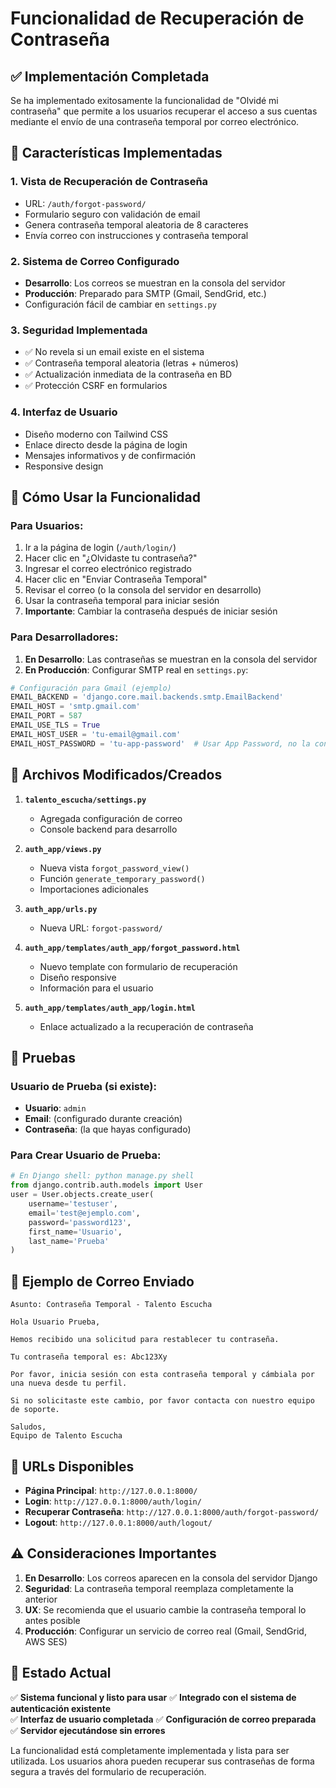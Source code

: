# Funcionalidad de Recuperación de Contraseña

## ✅ Implementación Completada

Se ha implementado exitosamente la funcionalidad de "Olvidé mi contraseña" que permite a los usuarios recuperar el acceso a sus cuentas mediante el envío de una contraseña temporal por correo electrónico.

## 🔧 Características Implementadas

### 1. **Vista de Recuperación de Contraseña**
- URL: `/auth/forgot-password/`
- Formulario seguro con validación de email
- Genera contraseña temporal aleatoria de 8 caracteres
- Envía correo con instrucciones y contraseña temporal

### 2. **Sistema de Correo Configurado**
- **Desarrollo**: Los correos se muestran en la consola del servidor
- **Producción**: Preparado para SMTP (Gmail, SendGrid, etc.)
- Configuración fácil de cambiar en `settings.py`

### 3. **Seguridad Implementada**
- ✅ No revela si un email existe en el sistema
- ✅ Contraseña temporal aleatoria (letras + números)
- ✅ Actualización inmediata de la contraseña en BD
- ✅ Protección CSRF en formularios

### 4. **Interfaz de Usuario**
- Diseño moderno con Tailwind CSS
- Enlace directo desde la página de login
- Mensajes informativos y de confirmación
- Responsive design

## 🚀 Cómo Usar la Funcionalidad

### Para Usuarios:
1. Ir a la página de login (`/auth/login/`)
2. Hacer clic en "¿Olvidaste tu contraseña?"
3. Ingresar el correo electrónico registrado
4. Hacer clic en "Enviar Contraseña Temporal"
5. Revisar el correo (o la consola del servidor en desarrollo)
6. Usar la contraseña temporal para iniciar sesión
7. **Importante**: Cambiar la contraseña después de iniciar sesión

### Para Desarrolladores:
1. **En Desarrollo**: Las contraseñas se muestran en la consola del servidor
2. **En Producción**: Configurar SMTP real en `settings.py`:

```python
# Configuración para Gmail (ejemplo)
EMAIL_BACKEND = 'django.core.mail.backends.smtp.EmailBackend'
EMAIL_HOST = 'smtp.gmail.com'
EMAIL_PORT = 587
EMAIL_USE_TLS = True
EMAIL_HOST_USER = 'tu-email@gmail.com'
EMAIL_HOST_PASSWORD = 'tu-app-password'  # Usar App Password, no la contraseña normal
```

## 📂 Archivos Modificados/Creados

1. **`talento_escucha/settings.py`**
   - Agregada configuración de correo
   - Console backend para desarrollo

2. **`auth_app/views.py`**
   - Nueva vista `forgot_password_view()`
   - Función `generate_temporary_password()`
   - Importaciones adicionales

3. **`auth_app/urls.py`**
   - Nueva URL: `forgot-password/`

4. **`auth_app/templates/auth_app/forgot_password.html`**
   - Nuevo template con formulario de recuperación
   - Diseño responsive
   - Información para el usuario

5. **`auth_app/templates/auth_app/login.html`**
   - Enlace actualizado a la recuperación de contraseña

## 🧪 Pruebas

### Usuario de Prueba (si existe):
- **Usuario**: `admin` 
- **Email**: (configurado durante creación)
- **Contraseña**: (la que hayas configurado)

### Para Crear Usuario de Prueba:
```python
# En Django shell: python manage.py shell
from django.contrib.auth.models import User
user = User.objects.create_user(
    username='testuser',
    email='test@ejemplo.com',
    password='password123',
    first_name='Usuario',
    last_name='Prueba'
)
```

## 📧 Ejemplo de Correo Enviado

```
Asunto: Contraseña Temporal - Talento Escucha

Hola Usuario Prueba,

Hemos recibido una solicitud para restablecer tu contraseña.

Tu contraseña temporal es: Abc123Xy

Por favor, inicia sesión con esta contraseña temporal y cámbiala por una nueva desde tu perfil.

Si no solicitaste este cambio, por favor contacta con nuestro equipo de soporte.

Saludos,
Equipo de Talento Escucha
```

## 🔄 URLs Disponibles

- **Página Principal**: `http://127.0.0.1:8000/`
- **Login**: `http://127.0.0.1:8000/auth/login/`
- **Recuperar Contraseña**: `http://127.0.0.1:8000/auth/forgot-password/`
- **Logout**: `http://127.0.0.1:8000/auth/logout/`

## ⚠️ Consideraciones Importantes

1. **En Desarrollo**: Los correos aparecen en la consola del servidor Django
2. **Seguridad**: La contraseña temporal reemplaza completamente la anterior
3. **UX**: Se recomienda que el usuario cambie la contraseña temporal lo antes posible
4. **Producción**: Configurar un servicio de correo real (Gmail, SendGrid, AWS SES)

## 🎯 Estado Actual

✅ **Sistema funcional y listo para usar**
✅ **Integrado con el sistema de autenticación existente**  
✅ **Interfaz de usuario completada**
✅ **Configuración de correo preparada**
✅ **Servidor ejecutándose sin errores**

La funcionalidad está completamente implementada y lista para ser utilizada. Los usuarios ahora pueden recuperar sus contraseñas de forma segura a través del formulario de recuperación.